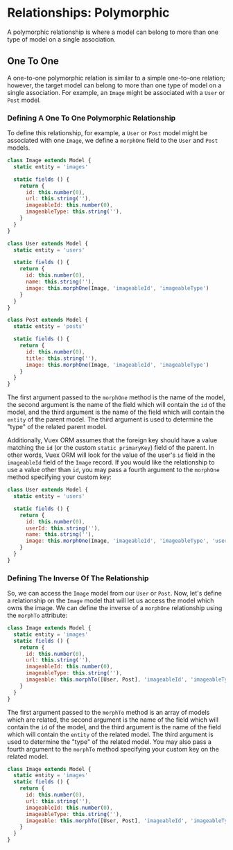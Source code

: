 # Relationships: Polymorphic

A polymorphic relationship is where a model can belong to more than one type of model on a single association.

## One To One

A one-to-one polymorphic relation is similar to a simple one-to-one relation; however, the target model can belong to
more than one type of model on a single association. For example, an `Image` might be associated with a `User` or `Post`
model.

### Defining A One To One Polymorphic Relationship

To define this relationship, for example, a `User` or `Post` model might be associated with one `Image`, we define a
`morphOne` field to the `User` and `Post` models.

```js
class Image extends Model {
  static entity = 'images'

  static fields () {
    return {
      id: this.number(0),
      url: this.string(''),
      imageableId: this.number(0),
      imageableType: this.string(''),
    }
  }
}

class User extends Model {
  static entity = 'users'

  static fields () {
    return {
      id: this.number(0),
      name: this.string(''),
      image: this.morphOne(Image, 'imageableId', 'imageableType')
    }
  }
}

class Post extends Model {
  static entity = 'posts'

  static fields () {
    return {
      id: this.number(0),
      title: this.string(''),
      image: this.morphOne(Image, 'imageableId', 'imageableType')
    }
  }
}
```

The first argument passed to the `morphOne` method is the name of the model, the second argument is the name of the
field which will contain the `id` of the model, and the third argument is the name of the field which will contain the
`entity` of the parent model. The third argument is used to determine the "type" of the related parent model.

Additionally, Vuex ORM assumes that the foreign key should have a value matching the `id`
(or the custom `static primaryKey`) field of the parent. In other words, Vuex ORM will look for the value of the user's
`id` field in the `imageableId` field of the `Image` record. If you would like the relationship to use a value other
than `id`, you may pass a fourth argument to the `morphOne` method specifying your custom key:

```js
class User extends Model {
  static entity = 'users'

  static fields () {
    return {
      id: this.number(0),
      userId: this.string(''),
      name: this.string(''),
      image: this.morphOne(Image, 'imageableId', 'imageableType', 'userId')
    }
  }
}
```

### Defining The Inverse Of The Relationship

So, we can access the `Image` model from our `User` or `Post`. Now, let's define a relationship on the `Image` model
that will let us access the model which owns the image. We can define the inverse of a `morphOne` relationship using the
`morphTo` attribute:

```js
class Image extends Model {
  static entity = 'images'
  static fields () {
    return {
      id: this.number(0),
      url: this.string(''),
      imageableId: this.number(0),
      imageableType: this.string(''),
      imageable: this.morphTo([User, Post], 'imageableId', 'imageableType'),
    }
  }
}
```

The first argument passed to the `morphTo` method is an array of models which are related, the second argument is the
name of the field which will contain the `id` of the model, and the third argument is the name of the field which will
contain the `entity` of the related model. The third argument is used to determine the "type" of the related
model. You may also pass a fourth argument to the `morphTo` method specifying your custom key on the related model.

```js
class Image extends Model {
  static entity = 'images'
  static fields () {
    return {
      id: this.number(0),
      url: this.string(''),
      imageableId: this.number(0),
      imageableType: this.string(''),
      imageable: this.morphTo([User, Post], 'imageableId', 'imageableType', 'morphableId'),
    }
  }
}
```
